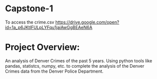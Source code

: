 # Capstone-1
To access the crime.csv
https://drive.google.com/open?id=1a_p6JKtIFULpLYFqu1jaiAwGgBEAeN6A

# Project Overview:
An analysis of Denver Crimes of the past 5 years. Using python tools like pandas, statistcs, numpy, etc. to complete the analysis of the Denver Crimes data from the Denver Police Department.

